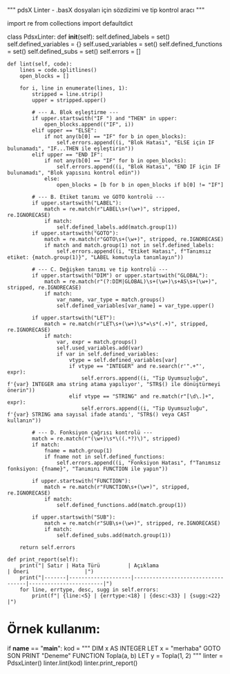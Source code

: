 """
pdsX Linter - .basX dosyaları için sözdizimi ve tip kontrol aracı
"""

import re
from collections import defaultdict

class PdsxLinter:
    def __init__(self):
        self.defined_labels = set()
        self.defined_variables = {}
        self.used_variables = set()
        self.defined_functions = set()
        self.defined_subs = set()
        self.errors = []

    def lint(self, code):
        lines = code.splitlines()
        open_blocks = []

        for i, line in enumerate(lines, 1):
            stripped = line.strip()
            upper = stripped.upper()

            # --- A. Blok eşleştirme ---
            if upper.startswith("IF ") and "THEN" in upper:
                open_blocks.append(("IF", i))
            elif upper == "ELSE":
                if not any(b[0] == "IF" for b in open_blocks):
                    self.errors.append((i, "Blok Hatası", "ELSE için IF bulunamadı", "IF...THEN ile eşleştirin"))
            elif upper == "END IF":
                if not any(b[0] == "IF" for b in open_blocks):
                    self.errors.append((i, "Blok Hatası", "END IF için IF bulunamadı", "Blok yapısını kontrol edin"))
                else:
                    open_blocks = [b for b in open_blocks if b[0] != "IF"]

            # --- B. Etiket tanımı ve GOTO kontrolü ---
            if upper.startswith("LABEL"):
                match = re.match(r"LABEL\s+(\w+)", stripped, re.IGNORECASE)
                if match:
                    self.defined_labels.add(match.group(1))
            if upper.startswith("GOTO"):
                match = re.match(r"GOTO\s+(\w+)", stripped, re.IGNORECASE)
                if match and match.group(1) not in self.defined_labels:
                    self.errors.append((i, "Etiket Hatası", f"Tanımsız etiket: {match.group(1)}", "LABEL komutuyla tanımlayın"))

            # --- C. Değişken tanımı ve tip kontrolü ---
            if upper.startswith("DIM") or upper.startswith("GLOBAL"):
                match = re.match(r"(?:DIM|GLOBAL)\s+(\w+)\s+AS\s+(\w+)", stripped, re.IGNORECASE)
                if match:
                    var_name, var_type = match.groups()
                    self.defined_variables[var_name] = var_type.upper()

            if upper.startswith("LET"):
                match = re.match(r"LET\s+(\w+)\s*=\s*(.+)", stripped, re.IGNORECASE)
                if match:
                    var, expr = match.groups()
                    self.used_variables.add(var)
                    if var in self.defined_variables:
                        vtype = self.defined_variables[var]
                        if vtype == "INTEGER" and re.search(r'".+"', expr):
                            self.errors.append((i, "Tip Uyumsuzluğu", f'{var} INTEGER ama string atama yapılıyor', "STR$() ile dönüştürmeyi önerin"))
                        elif vtype == "STRING" and re.match(r"[\d\.]+", expr):
                            self.errors.append((i, "Tip Uyumsuzluğu", f'{var} STRING ama sayısal ifade atandı', "STR$() veya CAST kullanın"))

            # --- D. Fonksiyon çağrısı kontrolü ---
            match = re.match(r"(\w+)\s*\((.*?)\)", stripped)
            if match:
                fname = match.group(1)
                if fname not in self.defined_functions:
                    self.errors.append((i, "Fonksiyon Hatası", f"Tanımsız fonksiyon: {fname}", "Tanımını FUNCTION ile yapın"))

            if upper.startswith("FUNCTION"):
                match = re.match(r"FUNCTION\s+(\w+)", stripped, re.IGNORECASE)
                if match:
                    self.defined_functions.add(match.group(1))

            if upper.startswith("SUB"):
                match = re.match(r"SUB\s+(\w+)", stripped, re.IGNORECASE)
                if match:
                    self.defined_subs.add(match.group(1))

        return self.errors

    def print_report(self):
        print("| Satır | Hata Türü         | Açıklama                          | Öneri                  |")
        print("|-------|--------------------|-----------------------------------|------------------------|")
        for line, errtype, desc, sugg in self.errors:
            print(f"| {line:<5} | {errtype:<18} | {desc:<33} | {sugg:<22} |")

# Örnek kullanım:
if __name__ == "__main__":
    kod = """
    DIM x AS INTEGER
    LET x = "merhaba"
    GOTO SON
    PRINT "Deneme"
    FUNCTION Topla(a, b)
    LET y = Topla(1, 2)
    """
    linter = PdsxLinter()
    linter.lint(kod)
    linter.print_report()
